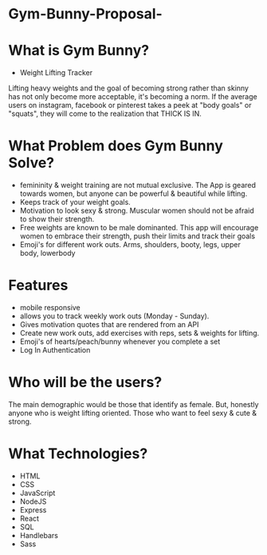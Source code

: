 # Gym-Bunny-Proposal-

# What is Gym Bunny? 
* Weight Lifting Tracker 

Lifting heavy weights and the goal of becoming strong rather than skinny has not only become more acceptable, it's becoming a norm. If the average users on instagram, facebook or pinterest takes a peek at "body goals" or "squats", they will come to the realization that THICK IS IN. 


# What Problem does Gym Bunny Solve? 
- femininity & weight training are not mutual exclusive. The App is geared towards women, but anyone can be powerful & beautiful while lifting. 
- Keeps track of your weight goals. 
- Motivation to look sexy & strong. Muscular women should not be afraid to show their strength. 
- Free weights are known to be male dominanted. This app will encourage women to embrace their strength, push their limits and track their goals 
- Emoji's for different work outs. Arms, shoulders, booty, legs, upper body, lowerbody  

# Features 
- mobile responsive 
- allows you to track weekly work outs (Monday - Sunday). 
- Gives motivation quotes that are rendered from an API 
- Create new work outs, add exercises with reps, sets & weights for lifting. 
- Emoji's of hearts/peach/bunny whenever you complete a set
- Log In Authentication 

# Who will be the users? 
The main demographic would be those that identify as female. But, honestly anyone who is weight lifting oriented. Those who want to feel sexy & cute & strong. 

# What Technologies? 
- HTML 
- CSS
- JavaScript 
- NodeJS 
- Express 
- React 
- SQL 
- Handlebars 
- Sass 
